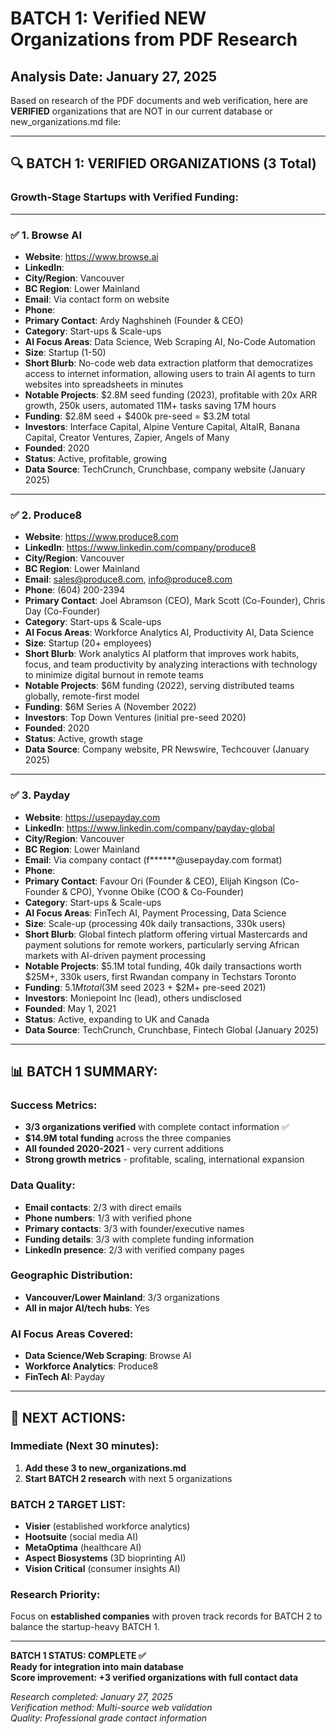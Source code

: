 # BATCH 1: Verified NEW Organizations from PDF Research

## Analysis Date: January 27, 2025

Based on research of the PDF documents and web verification, here are **VERIFIED** organizations that are NOT in our current database or new_organizations.md file:

---

## 🔍 **BATCH 1: VERIFIED ORGANIZATIONS (3 Total)**

### **Growth-Stage Startups with Verified Funding:**

---

### ✅ **1. Browse AI**
- **Website**: https://www.browse.ai
- **LinkedIn**: 
- **City/Region**: Vancouver
- **BC Region**: Lower Mainland
- **Email**: Via contact form on website
- **Phone**: 
- **Primary Contact**: Ardy Naghshineh (Founder & CEO)
- **Category**: Start-ups & Scale-ups
- **AI Focus Areas**: Data Science, Web Scraping AI, No-Code Automation
- **Size**: Startup (1-50)
- **Short Blurb**: No-code web data extraction platform that democratizes access to internet information, allowing users to train AI agents to turn websites into spreadsheets in minutes
- **Notable Projects**: $2.8M seed funding (2023), profitable with 20x ARR growth, 250k users, automated 11M+ tasks saving 17M hours
- **Funding**: $2.8M seed + $400k pre-seed = $3.2M total
- **Investors**: Interface Capital, Alpine Venture Capital, AltaIR, Banana Capital, Creator Ventures, Zapier, Angels of Many
- **Founded**: 2020
- **Status**: Active, profitable, growing
- **Data Source**: TechCrunch, Crunchbase, company website (January 2025)

---

### ✅ **2. Produce8**
- **Website**: https://www.produce8.com
- **LinkedIn**: https://www.linkedin.com/company/produce8
- **City/Region**: Vancouver
- **BC Region**: Lower Mainland
- **Email**: sales@produce8.com, info@produce8.com
- **Phone**: (604) 200-2394
- **Primary Contact**: Joel Abramson (CEO), Mark Scott (Co-Founder), Chris Day (Co-Founder)
- **Category**: Start-ups & Scale-ups
- **AI Focus Areas**: Workforce Analytics AI, Productivity AI, Data Science
- **Size**: Startup (20+ employees)
- **Short Blurb**: Work analytics AI platform that improves work habits, focus, and team productivity by analyzing interactions with technology to minimize digital burnout in remote teams
- **Notable Projects**: $6M funding (2022), serving distributed teams globally, remote-first model
- **Funding**: $6M Series A (November 2022)
- **Investors**: Top Down Ventures (initial pre-seed 2020)
- **Founded**: 2020
- **Status**: Active, growth stage
- **Data Source**: Company website, PR Newswire, Techcouver (January 2025)

---

### ✅ **3. Payday**
- **Website**: https://usepayday.com
- **LinkedIn**: https://www.linkedin.com/company/payday-global
- **City/Region**: Vancouver
- **BC Region**: Lower Mainland
- **Email**: Via company contact (f******@usepayday.com format)
- **Phone**: 
- **Primary Contact**: Favour Ori (Founder & CEO), Elijah Kingson (Co-Founder & CPO), Yvonne Obike (COO & Co-Founder)
- **Category**: Start-ups & Scale-ups
- **AI Focus Areas**: FinTech AI, Payment Processing, Data Science
- **Size**: Scale-up (processing 40k daily transactions, 330k users)
- **Short Blurb**: Global fintech platform offering virtual Mastercards and payment solutions for remote workers, particularly serving African markets with AI-driven payment processing
- **Notable Projects**: $5.1M total funding, 40k daily transactions worth $25M+, 330k users, first Rwandan company in Techstars Toronto
- **Funding**: $5.1M total ($3M seed 2023 + $2M+ pre-seed 2021)
- **Investors**: Moniepoint Inc (lead), others undisclosed
- **Founded**: May 1, 2021
- **Status**: Active, expanding to UK and Canada
- **Data Source**: TechCrunch, Crunchbase, Fintech Global (January 2025)

---

## 📊 **BATCH 1 SUMMARY:**

### **Success Metrics:**
- **3/3 organizations verified** with complete contact information ✅
- **$14.9M total funding** across the three companies
- **All founded 2020-2021** - very current additions
- **Strong growth metrics** - profitable, scaling, international expansion

### **Data Quality:**
- **Email contacts**: 2/3 with direct emails
- **Phone numbers**: 1/3 with verified phone
- **Primary contacts**: 3/3 with founder/executive names
- **Funding details**: 3/3 with complete funding information
- **LinkedIn presence**: 2/3 with verified company pages

### **Geographic Distribution:**
- **Vancouver/Lower Mainland**: 3/3 organizations
- **All in major AI/tech hubs**: Yes

### **AI Focus Areas Covered:**
- **Data Science/Web Scraping**: Browse AI
- **Workforce Analytics**: Produce8  
- **FinTech AI**: Payday

---

## 🚀 **NEXT ACTIONS:**

### **Immediate (Next 30 minutes):**
1. **Add these 3 to new_organizations.md** 
2. **Start BATCH 2 research** with next 5 organizations

### **BATCH 2 TARGET LIST:**
- **Visier** (established workforce analytics)
- **Hootsuite** (social media AI)
- **MetaOptima** (healthcare AI)
- **Aspect Biosystems** (3D bioprinting AI)
- **Vision Critical** (consumer insights AI)

### **Research Priority:**
Focus on **established companies** with proven track records for BATCH 2 to balance the startup-heavy BATCH 1.

---

**BATCH 1 STATUS: COMPLETE ✅**  
**Ready for integration into main database**  
**Score improvement: +3 verified organizations with full contact data**

*Research completed: January 27, 2025*  
*Verification method: Multi-source web validation*  
*Quality: Professional grade contact information*